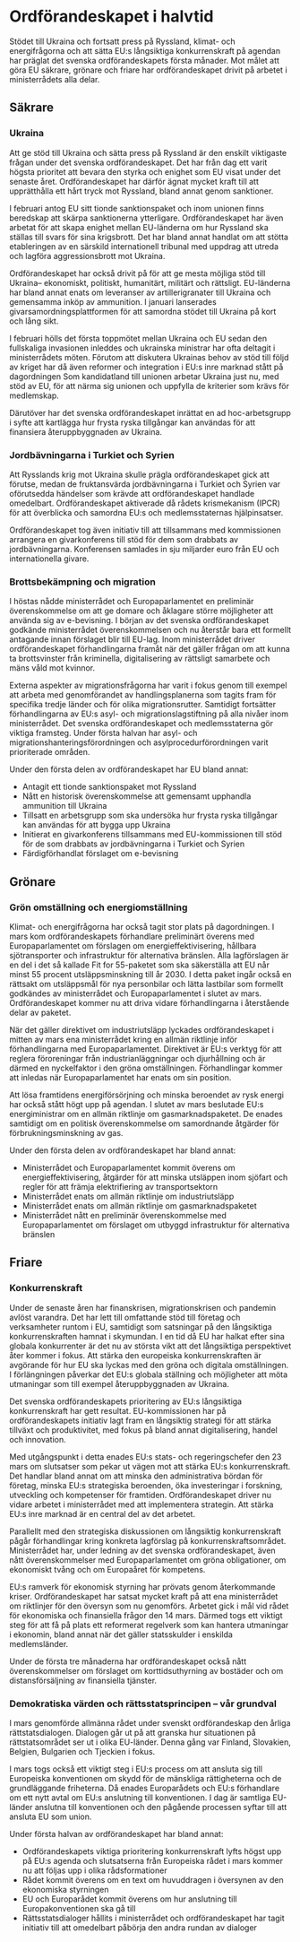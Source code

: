 # Ordförandeskapet i halvtid

Stödet till Ukraina och fortsatt press på Ryssland, klimat\- och energifrågorna och att sätta EU:s långsiktiga konkurrenskraft på agendan har präglat det svenska ordförandeskapets första månader. Mot målet att göra EU säkrare, grönare och friare har ordförandeskapet drivit på arbetet i ministerrådets alla delar.


## Säkrare

### Ukraina

Att ge stöd till Ukraina och sätta press på Ryssland är den enskilt viktigaste frågan under det svenska ordförandeskapet. Det har från dag ett varit högsta prioritet att bevara den styrka och enighet som EU visat under det senaste året. Ordförandeskapet har därför ägnat mycket kraft till att upprätthålla ett hårt tryck mot Ryssland, bland annat genom sanktioner.

I februari antog EU sitt tionde sanktionspaket och inom unionen finns beredskap att skärpa sanktionerna ytterligare. Ordförandeskapet har även arbetat för att skapa enighet mellan EU\-länderna om hur Ryssland ska ställas till svars för sina krigsbrott. Det har bland annat handlat om att stötta etableringen av en särskild internationell tribunal med uppdrag att utreda och lagföra aggressionsbrott mot Ukraina.

Ordförandeskapet har också drivit på för att ge mesta möjliga stöd till Ukraina– ekonomiskt, politiskt, humanitärt, militärt och rättsligt. EU\-länderna har bland annat enats om leveranser av artillerigranater till Ukraina och gemensamma inköp av ammunition. I januari lanserades givarsamordningsplattformen för att samordna stödet till Ukraina på kort och lång sikt.

I februari hölls det första toppmötet mellan Ukraina och EU sedan den fullskaliga invasionen inleddes och ukrainska ministrar har ofta deltagit i ministerrådets möten. Förutom att diskutera Ukrainas behov av stöd till följd av kriget har då även reformer och integration i EU:s inre marknad stått på dagordningen Som kandidatland till unionen arbetar Ukraina just nu, med stöd av EU, för att närma sig unionen och uppfylla de kriterier som krävs för medlemskap.

Därutöver har det svenska ordförandeskapet inrättat en ad hoc\-arbetsgrupp i syfte att kartlägga hur frysta ryska tillgångar kan användas för att finansiera återuppbyggnaden av Ukraina.

### Jordbävningarna i Turkiet och Syrien

Att Rysslands krig mot Ukraina skulle prägla ordförandeskapet gick att förutse, medan de fruktansvärda jordbävningarna i Turkiet och Syrien var oförutsedda händelser som krävde att ordförandeskapet handlade omedelbart. Ordförandeskapet aktiverade då rådets krismekanism (IPCR) för att överblicka och samordna EU:s och medlemsstaternas hjälpinsatser.

Ordförandeskapet tog även initiativ till att tillsammans med kommissionen arrangera en givarkonferens till stöd för dem som drabbats av jordbävningarna. Konferensen samlades in sju miljarder euro från EU och internationella givare.

### Brottsbekämpning och migration

I höstas nådde ministerrådet och Europaparlamentet en preliminär överenskommelse om att ge domare och åklagare större möjligheter att använda sig av e\-bevisning. I början av det svenska ordförandeskapet godkände ministerrådet överenskommelsen och nu återstår bara ett formellt antagande innan förslaget blir till EU\-lag. Inom ministerrådet driver ordförandeskapet förhandlingarna framåt när det gäller frågan om att kunna ta brottsvinster från kriminella, digitalisering av rättsligt samarbete och mäns våld mot kvinnor.

Externa aspekter av migrationsfrågorna har varit i fokus genom till exempel att arbeta med genomförandet av handlingsplanerna som tagits fram för specifika tredje länder och för olika migrationsrutter. Samtidigt fortsätter förhandlingarna av EU:s asyl\- och migrationslagstiftning på alla nivåer inom ministerrådet. Det svenska ordförandeskapet och medlemsstaterna gör viktiga framsteg. Under första halvan har asyl\- och migrationshanteringsförordningen och asylprocedurförordningen varit prioriterade områden.

Under den första delen av ordförandeskapet har EU bland annat:

* Antagit ett tionde sanktionspaket mot Ryssland
* Nått en historisk överenskommelse att gemensamt upphandla ammunition till Ukraina
* Tillsatt en arbetsgrupp som ska undersöka hur frysta ryska tillgångar kan användas för att bygga upp Ukraina
* Initierat en givarkonferens tillsammans med EU\-kommissionen till stöd för de som drabbats av jordbävningarna i Turkiet och Syrien
* Färdigförhandlat förslaget om e\-bevisning

## Grönare

### Grön omställning och energiomställning

Klimat\- och energifrågorna har också tagit stor plats på dagordningen. I mars kom ordförandeskapets förhandlare preliminärt överens med Europaparlamentet om förslagen om energieffektivisering, hållbara sjötransporter och infrastruktur för alternativa bränslen. Alla lagförslagen är en del i det så kallade Fit for 55\-paketet som ska säkerställa att EU når minst 55 procent utsläppsminskning till år 2030\. I detta paket ingår också en rättsakt om utsläppsmål för nya personbilar och lätta lastbilar som formellt godkändes av ministerrådet och Europaparlamentet i slutet av mars. Ordförandeskapet kommer nu att driva vidare förhandlingarna i återstående delar av paketet.

När det gäller direktivet om industriutsläpp lyckades ordförandeskapet i mitten av mars ena ministerrådet kring en allmän riktlinje inför förhandlingarna med Europaparlamentet. Direktivet är EU:s verktyg för att reglera föroreningar från industrianläggningar och djurhållning och är därmed en nyckelfaktor i den gröna omställningen. Förhandlingar kommer att inledas när Europaparlamentet har enats om sin position.

Att lösa framtidens energiförsörjning och minska beroendet av rysk energi har också stått högt upp på agendan. I slutet av mars beslutade EU:s energiministrar om en allmän riktlinje om gasmarknadspaketet. De enades samtidigt om en politisk överenskommelse om samordnande åtgärder för förbrukningsminskning av gas.

Under den första delen av ordförandeskapet har bland annat:

* Ministerrådet och Europaparlamentet kommit överens om energieffektivisering, åtgärder för att minska utsläppen inom sjöfart och regler för att främja elektrifiering av transportsektorn
* Ministerrådet enats om allmän riktlinje om industriutsläpp
* Ministerrådet enats om allmän riktlinje om gasmarknadspaketet
* Ministerrådet nått en preliminär överenskommelse med Europaparlamentet om förslaget om utbyggd infrastruktur för alternativa bränslen

## Friare

### Konkurrenskraft

Under de senaste åren har finanskrisen, migrationskrisen och pandemin avlöst varandra. Det har lett till omfattande stöd till företag och verksamheter runtom i EU, samtidigt som satsningar på den långsiktiga konkurrenskraften hamnat i skymundan. I en tid då EU har halkat efter sina globala konkurrenter är det nu av största vikt att det långsiktiga perspektivet åter kommer i fokus. Att stärka den europeiska konkurrenskraften är avgörande för hur EU ska lyckas med den gröna och digitala omställningen. I förlängningen påverkar det EU:s globala ställning och möjligheter att möta utmaningar som till exempel återuppbyggnaden av Ukraina.

Det svenska ordförandeskapets prioritering av EU:s långsiktiga konkurrenskraft har gett resultat. EU\-kommissionen har på ordförandeskapets initiativ lagt fram en långsiktig strategi för att stärka tillväxt och produktivitet, med fokus på bland annat digitalisering, handel och innovation.

Med utgångspunkt i detta enades EU:s stats\- och regeringschefer den 23 mars om slutsatser som pekar ut vägen mot att stärka EU:s konkurrenskraft. Det handlar bland annat om att minska den administrativa bördan för företag, minska EU:s strategiska beroenden, öka investeringar i forskning, utveckling och kompetenser för framtiden. Ordförandeskapet driver nu vidare arbetet i ministerrådet med att implementera strategin. Att stärka EU:s inre marknad är en central del av det arbetet.

Parallellt med den strategiska diskussionen om långsiktig konkurrenskraft pågår förhandlingar kring konkreta lagförslag på konkurrenskraftsområdet. Ministerrådet har, under ledning av det svenska ordförandeskapet, även nått överenskommelser med Europaparlamentet om gröna obligationer, om ekonomiskt tvång och om Europaåret för kompetens.

EU:s ramverk för ekonomisk styrning har prövats genom återkommande kriser. Ordförandeskapet har satsat mycket kraft på att ena ministerrådet om riktlinjer för den översyn som nu genomförs. Arbetet gick i mål vid rådet för ekonomiska och finansiella frågor den 14 mars. Därmed togs ett viktigt steg för att få på plats ett reformerat regelverk som kan hantera utmaningar i ekonomin, bland annat när det gäller statsskulder i enskilda medlemsländer.

Under de första tre månaderna har ordförandeskapet också nått överenskommelser om förslaget om korttidsuthyrning av bostäder och om distansförsäljning av finansiella tjänster.

### Demokratiska värden och rättsstatsprincipen – vår grundval

I mars genomförde allmänna rådet under svenskt ordförandeskap den årliga rättstatsdialogen. Dialogen går ut på att granska hur situationen på rättstatsområdet ser ut i olika EU\-länder. Denna gång var Finland, Slovakien, Belgien, Bulgarien och Tjeckien i fokus.

I mars togs också ett viktigt steg i EU:s process om att ansluta sig till Europeiska konventionen om skydd för de mänskliga rättigheterna och de grundläggande friheterna. Då enades Europarådets och EU:s förhandlare om ett nytt avtal om EU:s anslutning till konventionen. I dag är samtliga EU\-länder anslutna till konventionen och den pågående processen syftar till att ansluta EU som union.

Under första halvan av ordförandeskapet har bland annat:

* Ordförandeskapets viktiga prioritering konkurrenskraft lyfts högst upp på EU:s agenda och slutsatserna från Europeiska rådet i mars kommer nu att följas upp i olika rådsformationer
* Rådet kommit överens om en text om huvuddragen i översynen av den ekonomiska styrningen
* EU och Europarådet kommit överens om hur anslutning till Europakonventionen ska gå till
* Rättsstatsdialoger hållits i ministerrådet och ordförandeskapet har tagit initiativ till att omedelbart påbörja den andra rundan av dialoger
